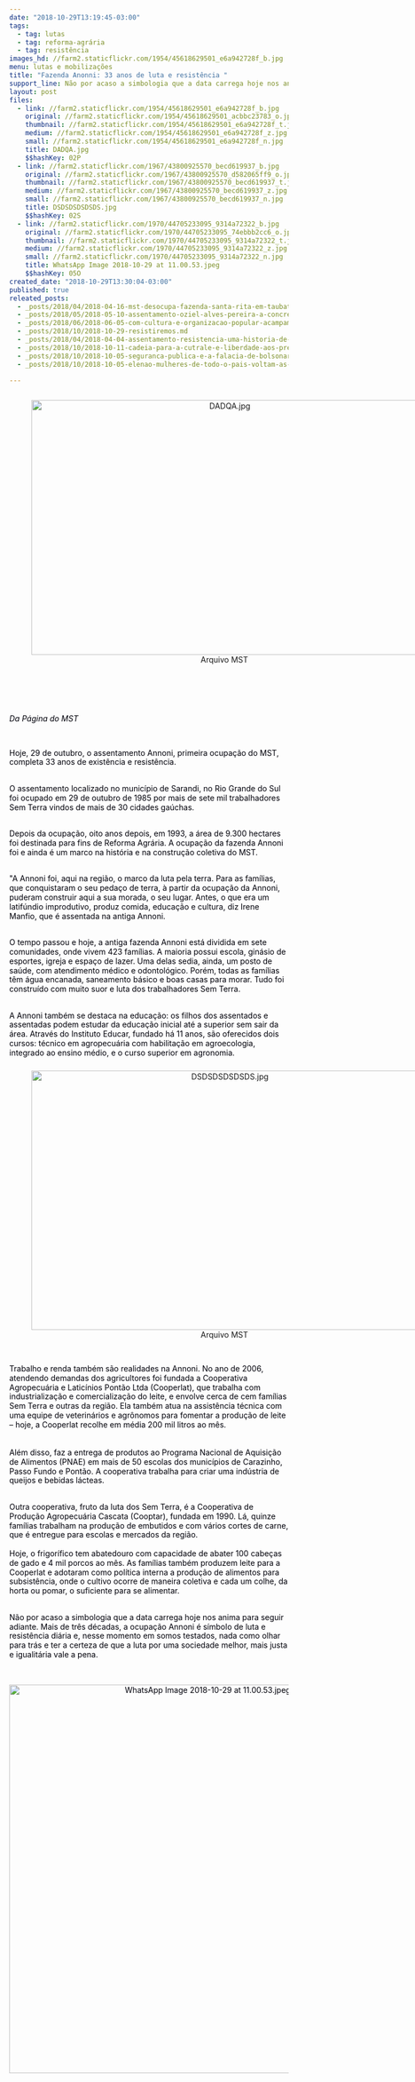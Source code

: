 ```yaml
---
date: "2018-10-29T13:19:45-03:00"
tags:
  - tag: lutas
  - tag: reforma-agrária
  - tag: resistência
images_hd: //farm2.staticflickr.com/1954/45618629501_e6a942728f_b.jpg
menu: lutas e mobilizações
title: "Fazenda Anonni: 33 anos de luta e resistência "
support_line: Não por acaso a simbologia que a data carrega hoje nos anima para seguir adiante
layout: post
files:
  - link: //farm2.staticflickr.com/1954/45618629501_e6a942728f_b.jpg
    original: //farm2.staticflickr.com/1954/45618629501_acbbc23783_o.jpg
    thumbnail: //farm2.staticflickr.com/1954/45618629501_e6a942728f_t.jpg
    medium: //farm2.staticflickr.com/1954/45618629501_e6a942728f_z.jpg
    small: //farm2.staticflickr.com/1954/45618629501_e6a942728f_n.jpg
    title: DADQA.jpg
    $$hashKey: 02P
  - link: //farm2.staticflickr.com/1967/43800925570_becd619937_b.jpg
    original: //farm2.staticflickr.com/1967/43800925570_d582065ff9_o.jpg
    thumbnail: //farm2.staticflickr.com/1967/43800925570_becd619937_t.jpg
    medium: //farm2.staticflickr.com/1967/43800925570_becd619937_z.jpg
    small: //farm2.staticflickr.com/1967/43800925570_becd619937_n.jpg
    title: DSDSDSDSDSDS.jpg
    $$hashKey: 02S
  - link: //farm2.staticflickr.com/1970/44705233095_9314a72322_b.jpg
    original: //farm2.staticflickr.com/1970/44705233095_74ebbb2cc6_o.jpg
    thumbnail: //farm2.staticflickr.com/1970/44705233095_9314a72322_t.jpg
    medium: //farm2.staticflickr.com/1970/44705233095_9314a72322_z.jpg
    small: //farm2.staticflickr.com/1970/44705233095_9314a72322_n.jpg
    title: WhatsApp Image 2018-10-29 at 11.00.53.jpeg
    $$hashKey: 05O
created_date: "2018-10-29T13:30:04-03:00"
published: true
releated_posts:
  - _posts/2018/04/2018-04-16-mst-desocupa-fazenda-santa-rita-em-taubate.md
  - _posts/2018/05/2018-05-10-assentamento-oziel-alves-pereira-a-concretizacao-de-um-projeto.md
  - _posts/2018/06/2018-06-05-com-cultura-e-organizacao-popular-acampamento-marielle-vive-caminha-para-o-segundo-mes-de-resistencia.md
  - _posts/2018/10/2018-10-29-resistiremos.md
  - _posts/2018/04/2018-04-04-assentamento-resistencia-uma-historia-de-luta-que-nunca-acaba.md
  - _posts/2018/10/2018-10-11-cadeia-para-a-cutrale-e-liberdade-aos-presos-politicos-do-mst.md
  - _posts/2018/10/2018-10-05-seguranca-publica-e-a-falacia-de-bolsonaro.md
  - _posts/2018/10/2018-10-05-elenao-mulheres-de-todo-o-pais-voltam-as-ruas-neste-sabado-6-contra-o-fascismo.md

---
```

<div style="text-align:center">
<figure class="image" style="display:inline-block"><img alt="DADQA.jpg" height="459" src="//farm2.staticflickr.com/1954/45618629501_e6a942728f_b.jpg" width="700" />
<figcaption>Arquivo MST&nbsp;</figcaption>
</figure>
</div>

<p>&nbsp;</p>

<p>&nbsp;</p>

<p><em>Da P&aacute;gina do MST&nbsp;</em></p>

<p>&nbsp;</p>

<p>
<style type="text/css">@page { margin: 2cm }
		p { margin-bottom: 0.25cm; direction: ltr; color: #00000a; line-height: 120%; text-align: left; orphans: 2; widows: 2 }
		p.western { font-family: "Liberation Serif", serif; font-size: 12pt; so-language: pt-BR }
		p.cjk { font-family: "Arial Unicode MS"; font-size: 12pt; so-language: zh-CN }
		p.ctl { font-family: "Arial Unicode MS"; font-size: 12pt; so-language: hi-IN }
		a:link { so-language: zxx }
</style>
</p>

<p>Hoje, 29 de outubro, o assentamento Annoni, primeira ocupa&ccedil;&atilde;o do MST, completa 33 anos de exist&ecirc;ncia e resist&ecirc;ncia.</p>

<p><br />
O assentamento localizado no munic&iacute;pio de Sarandi, no Rio Grande do Sul foi ocupado em 29 de outubro de 1985 por mais de sete mil trabalhadores Sem Terra vindos de mais de 30 cidades ga&uacute;chas.</p>

<p><br />
Depois da ocupa&ccedil;&atilde;o, oito anos depois, em 1993, a &aacute;rea de 9.300 hectares foi destinada para fins de Reforma Agr&aacute;ria. A ocupa&ccedil;&atilde;o da fazenda Annoni foi e ainda &eacute; um marco na hist&oacute;ria e na constru&ccedil;&atilde;o coletiva do MST.</p>

<p><br />
&quot;A Annoni foi, aqui na regi&atilde;o, o marco da luta pela terra. Para as fam&iacute;lias, que conquistaram o seu peda&ccedil;o de terra, &agrave; partir da ocupa&ccedil;&atilde;o da Annoni, puderam construir aqui a sua morada, o seu lugar. Antes, o que era um latif&uacute;ndio improdutivo, produz comida, educa&ccedil;&atilde;o e cultura, diz Irene Manfio, que &eacute; assentada na antiga Annoni.</p>

<p><br />
O tempo passou e hoje, a antiga fazenda Annoni est&aacute; dividida em sete comunidades, onde vivem 423 fam&iacute;lias. A maioria possui escola, gin&aacute;sio de esportes, igreja e espa&ccedil;o de lazer. Uma delas sedia, ainda, um posto de sa&uacute;de, com atendimento m&eacute;dico e odontol&oacute;gico. Por&eacute;m, todas as fam&iacute;lias t&ecirc;m &aacute;gua encanada, saneamento b&aacute;sico e boas casas para morar. Tudo foi constru&iacute;do com muito suor e luta dos trabalhadores Sem Terra.</p>

<p><br />
A Annoni tamb&eacute;m se destaca na educa&ccedil;&atilde;o: os filhos dos assentados e assentadas podem estudar da educa&ccedil;&atilde;o inicial at&eacute; a superior sem sair da &aacute;rea. Atrav&eacute;s do Instituto Educar, fundado h&aacute; 11 anos, s&atilde;o oferecidos dois cursos: t&eacute;cnico em agropecu&aacute;ria com habilita&ccedil;&atilde;o em agroecologia, integrado ao ensino m&eacute;dio, e o curso superior em agronomia.</p>

<div style="text-align:center">
<figure class="image" style="display:inline-block"><img alt="DSDSDSDSDSDS.jpg" height="467" src="//farm2.staticflickr.com/1967/43800925570_becd619937_b.jpg" width="700" />
<figcaption>Arquivo MST&nbsp;</figcaption>
</figure>
</div>

<p><br />
Trabalho e renda tamb&eacute;m s&atilde;o realidades na Annoni. No ano de 2006, atendendo demandas dos agricultores foi fundada a Cooperativa Agropecu&aacute;ria e Latic&iacute;nios Pont&atilde;o Ltda (Cooperlat), que trabalha com industrializa&ccedil;&atilde;o e comercializa&ccedil;&atilde;o do leite, e envolve cerca de cem fam&iacute;lias Sem Terra e outras da regi&atilde;o. Ela tamb&eacute;m atua na assist&ecirc;ncia t&eacute;cnica com uma equipe de veterin&aacute;rios e agr&ocirc;nomos para fomentar a produ&ccedil;&atilde;o de leite &ndash; hoje, a Cooperlat recolhe em m&eacute;dia 200 mil litros ao m&ecirc;s.<br />
<br />
<br />
Al&eacute;m disso, faz a entrega de produtos ao Programa Nacional de Aquisi&ccedil;&atilde;o de Alimentos (PNAE) em mais de 50 escolas dos munic&iacute;pios de Carazinho, Passo Fundo e Pont&atilde;o. A cooperativa trabalha para criar uma ind&uacute;stria de queijos e bebidas l&aacute;cteas.</p>

<p><br />
Outra cooperativa, fruto da luta dos Sem Terra, &eacute; a Cooperativa de Produ&ccedil;&atilde;o Agropecu&aacute;ria Cascata (Cooptar), fundada em 1990. L&aacute;, quinze fam&iacute;lias trabalham na produ&ccedil;&atilde;o de embutidos e com v&aacute;rios cortes de carne, que &eacute; entregue para escolas e mercados da regi&atilde;o.<br />
<br />
Hoje, o frigor&iacute;fico tem abatedouro com capacidade de abater 100 cabe&ccedil;as de gado e 4 mil porcos ao m&ecirc;s. As fam&iacute;lias tamb&eacute;m produzem leite para a Cooperlat e adotaram como pol&iacute;tica interna a produ&ccedil;&atilde;o de alimentos para subsist&ecirc;ncia, onde o cultivo ocorre de maneira coletiva e cada um colhe, da horta ou pomar, o suficiente para se alimentar.</p>

<p><br />
N&atilde;o por acaso a simbologia que a data carrega hoje nos anima para seguir adiante. Mais de tr&ecirc;s d&eacute;cadas, a ocupa&ccedil;&atilde;o Annoni &eacute; s&iacute;mbolo de luta e resist&ecirc;ncia di&aacute;ria e, nesse momento em somos testados, nada como olhar para tr&aacute;s e ter a certeza de que a luta por uma sociedade melhor, mais justa e igualit&aacute;ria vale a pena.</p>

<p>&nbsp;</p>

<p style="text-align:center"><img alt="WhatsApp Image 2018-10-29 at 11.00.53.jpeg" height="700" src="//farm2.staticflickr.com/1970/44705233095_9314a72322_b.jpg" width="700" /></p>

<p class="western"><br />
&nbsp;</p>
